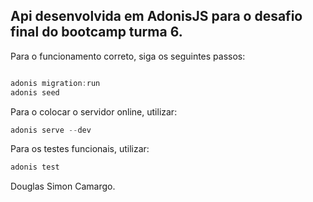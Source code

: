 ## Api desenvolvida em AdonisJS para o desafio final do bootcamp turma 6.

Para o funcionamento correto, siga os seguintes passos:

```js

adonis migration:run
adonis seed

```
Para o colocar o servidor online, utilizar: 

```js
adonis serve --dev
```

Para os testes funcionais, utilizar: 

```js
adonis test
```



Douglas Simon Camargo.
